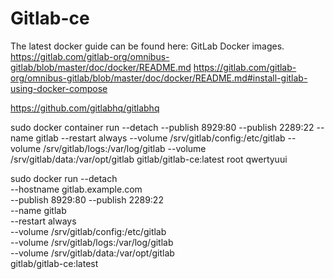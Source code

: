# Gitlab-ce
The latest docker guide can be found here: GitLab Docker images.
https://gitlab.com/gitlab-org/omnibus-gitlab/blob/master/doc/docker/README.md
https://gitlab.com/gitlab-org/omnibus-gitlab/blob/master/doc/docker/README.md#install-gitlab-using-docker-compose

https://github.com/gitlabhq/gitlabhq


sudo docker container run --detach  --publish 8929:80 --publish 2289:22 --name gitlab --restart always --volume /srv/gitlab/config:/etc/gitlab --volume /srv/gitlab/logs:/var/log/gitlab --volume /srv/gitlab/data:/var/opt/gitlab gitlab/gitlab-ce:latest
root qwertyuui 



sudo docker run --detach \
    --hostname gitlab.example.com \
    --publish 8929:80 --publish 2289:22 \
    --name gitlab \
    --restart always \
    --volume /srv/gitlab/config:/etc/gitlab \
    --volume /srv/gitlab/logs:/var/log/gitlab \
    --volume /srv/gitlab/data:/var/opt/gitlab \
    gitlab/gitlab-ce:latest
